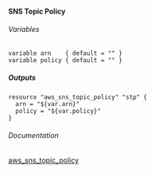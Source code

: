 #### SNS Topic Policy


###### Variables
```
variable arn    { default = "" }
variable policy { default = "" }
```

##### Outputs
```
resource "aws_sns_topic_policy" "stp" {
  arn = "${var.arn}"
  policy = "${var.policy}"
}
```

###### Documentation
[aws_sns_topic_policy](https://www.terraform.io/docs/providers/aws/r/sns_topic_policy.html)
